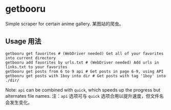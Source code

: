# getbooru

Simple scraper for certain anime gallery.
某图站的爬虫。

## Usage 用法

```shell
getbooru get favorites # (WebDriver needed) Get all of your favorites into current directory
getbooru add favorites by urls.txt # (WebDriver needed) Add urls in links.txt to your favorites
getbooru get posts from 6 to 9 api # Get posts in page 6-9, using API
getbooru get posts with 1boy into dir # Get posts with tag '1boy' into ./dir/
```

Note: `api` can be combined with `quick`, which speeds up the progress but alternates file names.
注：`api` 选项可与 `quick` 选项合用以提升速度，但文件名会发生变化。
